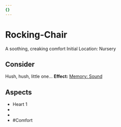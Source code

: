 ```yaml
---
{}
---
```

# Rocking-Chair
A soothing, creaking comfort
Initial Location: Nursery
## Consider
Hush, hush, little one...
**Effect:** [Memory: Sound](https://uadaf.theevilroot.xyz/rowenarium/elements/mem.sound)
## Aspects
- Heart 1
- 
- 
- #Comfort
